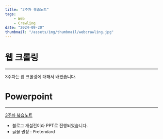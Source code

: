 ```yaml
---
title: "3주차 복습노트"
tags:
    - Web
    - Crawling
date: "2024-09-20"
thumbnail: "/assets/img/thumbnail/webcrawling.jpg"
---
```


# 웹 크롤링
---
3주차는 웹 크롤링에 대해서 배웠습니다.

# Powerpoint
---
[3주차 복습노트](https://docs.google.com/presentation/d/1QgVvbei6Qt6M9wronjsSXelNWhpxYqa5/edit?usp=drive_link&ouid=110582999063746602025&rtpof=true&sd=true)

* 블로그 개설전이라 PPT로 진행되었습니다.
* 글꼴 권장 : Pretendard